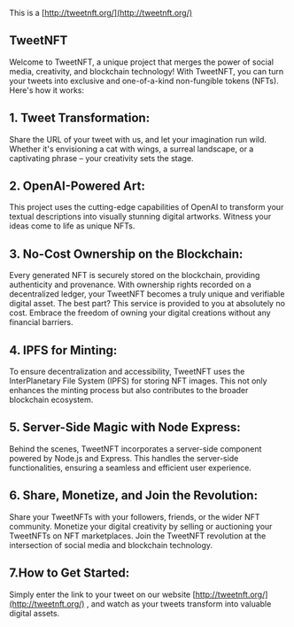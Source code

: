 This is a [http://tweetnft.org/](http://tweetnft.org/) 

## TweetNFT

Welcome to TweetNFT, a unique project that merges the power of social media, creativity, and blockchain technology! With TweetNFT, you can turn your tweets into exclusive and one-of-a-kind non-fungible tokens (NFTs). Here's how it works:


## 1. Tweet Transformation:

Share the URL of your tweet with us, and let your imagination run wild. Whether it's envisioning a cat with wings, a surreal landscape, or a captivating phrase – your creativity sets the stage.

## 2. OpenAI-Powered Art:
This project uses the cutting-edge capabilities of OpenAI to transform your textual descriptions into visually stunning digital artworks. Witness your ideas come to life as unique NFTs.

## 3. No-Cost Ownership on the Blockchain:

 Every generated NFT is securely stored on the blockchain, providing authenticity and provenance. With ownership rights recorded on a decentralized ledger, your TweetNFT becomes a truly unique and verifiable digital asset. The best part? This service is provided to you at absolutely no cost. Embrace the freedom of owning your digital creations without any financial barriers.

 ## 4. IPFS for Minting:

To ensure decentralization and accessibility, TweetNFT uses the InterPlanetary File System (IPFS) for storing NFT images. This not only enhances the minting process but also contributes to the broader blockchain ecosystem.

## 5. Server-Side Magic with Node Express:

Behind the scenes, TweetNFT incorporates a server-side component powered by Node.js and Express. This handles the server-side functionalities, ensuring a seamless and efficient user experience.

## 6. Share, Monetize, and Join the Revolution:

Share your TweetNFTs with your followers, friends, or the wider NFT community. Monetize your digital creativity by selling or auctioning your TweetNFTs on NFT marketplaces. Join the TweetNFT revolution at the intersection of social media and blockchain technology.

## 7.How to Get Started:

Simply enter the link to your tweet on our website [http://tweetnft.org/](http://tweetnft.org/) , and watch as your tweets transform into valuable digital assets.
